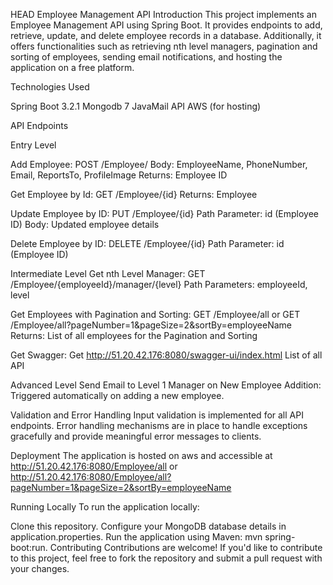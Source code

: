  HEAD
Employee Management API
Introduction
This project implements an Employee Management API using Spring Boot. It provides endpoints to add, retrieve, update, and delete employee records in a database. Additionally, it offers functionalities such as retrieving nth level managers, pagination and sorting of employees, sending email notifications, and hosting the application on a free platform.

Technologies Used

Spring Boot 3.2.1
Mongodb 7
JavaMail API
AWS (for hosting)

API Endpoints

Entry Level

Add Employee: POST /Employee/
Body: EmployeeName, PhoneNumber, Email, ReportsTo, ProfileImage
Returns: Employee ID

Get  Employee by Id: GET /Employee/{id}
Returns:  Employee

Update Employee by ID: PUT /Employee/{id}
Path Parameter: id (Employee ID)
Body: Updated employee details

Delete Employee by ID: DELETE /Employee/{id}
Path Parameter: id (Employee ID)


Intermediate Level
Get nth Level Manager: GET /Employee/{employeeId}/manager/{level}
Path Parameters: employeeId, level

Get Employees with Pagination and Sorting: GET /Employee/all or GET /Employee/all?pageNumber=1&pageSize=2&sortBy=employeeName
Returns: List of all employees for the Pagination and Sorting

Get Swagger: Get http://51.20.42.176:8080/swagger-ui/index.html
List of all API

Advanced Level
Send Email to Level 1 Manager on New Employee Addition: Triggered automatically on adding a new employee.

Validation and Error Handling
Input validation is implemented for all API endpoints.
Error handling mechanisms are in place to handle exceptions gracefully and provide meaningful error messages to clients.

Deployment
The application is hosted on aws and accessible at http://51.20.42.176:8080/Employee/all or http://51.20.42.176:8080/Employee/all?pageNumber=1&pageSize=2&sortBy=employeeName


Running Locally
To run the application locally:

Clone this repository.
Configure your MongoDB database details in application.properties.
Run the application using Maven: mvn spring-boot:run.
Contributing
Contributions are welcome! If you'd like to contribute to this project, feel free to fork the repository and submit a pull request with your changes.



